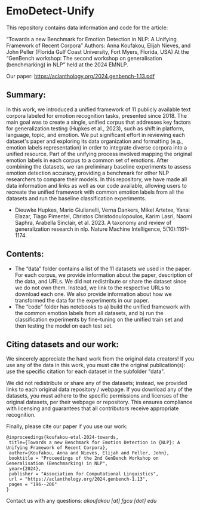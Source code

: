 # EmoDetect-Unify
This repository contains data information and code for the article:

“Towards a new Benchmark for Emotion Detection in NLP: A Unifying Framework of Recent Corpora”
Authors: Anna Koufakou, Elijah Nieves, and John Peller (Florida Gulf Coast University, Fort Myers, Florida, USA)
At the “GenBench workshop: The second workshop on generalisation (benchmarking) in NLP” held at the 2024 EMNLP. 

Our paper: https://aclanthology.org/2024.genbench-1.13.pdf

## Summary: 
In this work, we introduced a unified framework of 11 publicly available text corpora labeled for emotion recognition tasks, presented since 2018. The main goal was to create a single, unified corpus that addresses key factors for generalization testing (Hupkes et al., 2023), such as shift in platform, language, topic, and emotion. We put significant effort in reviewing each dataset's paper and exploring its data organization and formatting (e.g., emotion labels representation) in order to integrate diverse corpora into a unified resource. Part of the unifying process involved mapping the original emotion labels in each corpus to a common set of emotions. After combining the datasets, we ran preliminary baseline experiments to assess emotion detection accuracy, providing a benchmark for other NLP researchers to compare their models. In this repository, we have made all data information and links as well as our code available, allowing users to recreate the unified framework with common emotion labels from all the datasets and run the baseline classification experiments.

- Dieuwke Hupkes, Mario Giulianelli, Verna Dankers, Mikel Artetxe, Yanai Elazar, Tiago Pimentel, Christos Christodoulopoulos, Karim Lasri, Naomi Saphra, Arabella Sinclair, et al. 2023. A taxonomy and review
of generalization research in nlp. Nature Machine Intelligence, 5(10):1161–1174.

## Contents:
- The “data” folder contains a list of the 11 datasets we used in the paper. For each corpus, we provide information about the paper, description of the data, and URLs. We did not redistribute or share the dataset since we do not own them. Instead, we link to the respective URLs to download each one. We also provide information about how we transformed the data for the experiments in our paper.
- The “code” folder has notebooks to a) build the unified framework with the common emotion labels from all datasets, and b) run the classification experiments by fine-tuning on the unified train set and then testing the model on each test set. 

## Citing datasets and our work:
We sincerely appreciate the hard work from the original data creators! If you use any of the data in this work, you must cite the original publication(s): use the specific citation for each dataset in the subfolder "data".

We did not redistribute or share any of the datasets; instead, we provided links to each original data repository / webpage. If you download any of the datasets, you must adhere to the specific permissions and licenses of the original datasets, per their webpage or repository. This ensures compliance with licensing and guarantees that all contributors receive appropriate recognition.

Finally, please cite our paper if you use our work:
```
@inproceedings{koufakou-etal-2024-towards,
 title={Towards a new Benchmark for Emotion Detection in {NLP}: A Unifying Framework of Recent Corpora},
 author={Koufakou, Anna and Nieves, Elijah and Peller, John},
 booktitle = "Proceedings of the 2nd GenBench Workshop on Generalisation (Benchmarking) in NLP",
 year={2024},
 publisher = "Association for Computational Linguistics",
 url = "https://aclanthology.org/2024.genbench-1.13",
 pages = "196--206"
}
```
Contact us with any questions: _akoufakou [at] fgcu [dot] edu_
